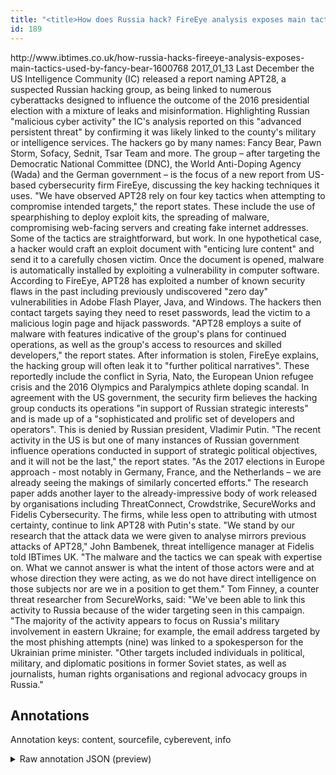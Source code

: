 ```yaml
---
title: "<title>How does Russia hack? FireEye analysis exposes main tactics used by 'Fancy Bear' APT group</title>"
id: 189
---
```


<title>How does Russia hack? FireEye analysis exposes main tactics used by 'Fancy Bear' APT group</title>
<source> http://www.ibtimes.co.uk/how-russia-hacks-fireeye-analysis-exposes-main-tactics-used-by-fancy-bear-1600768 </source>
<date> 2017_01_13 </date>
<text>
Last December the US Intelligence Community (IC) released a report naming APT28, a suspected Russian hacking group, as being linked to numerous cyberattacks designed to influence the outcome of the 2016 presidential election with a mixture of leaks and misinformation.
Highlighting Russian "malicious cyber activity" the IC's analysis reported on this "advanced persistent threat" by confirming it was likely linked to the county's military or intelligence services.
The hackers go by many names: Fancy Bear, Pawn Storm, Sofacy, Sednit, Tsar Team and more.
The group – after targeting the Democratic National Committee (DNC), the World Anti-Doping Agency (Wada) and the German government – is the focus of a new report from US-based cybersecurity firm FireEye, discussing the key hacking techniques it uses.
"We have observed APT28 rely on four key tactics when attempting to compromise intended targets," the report states.
These include the use of spearphishing to deploy exploit kits, the spreading of malware, compromising web-facing servers and creating fake internet addresses.
Some of the tactics are straightforward, but work.
In one hypothetical case, a hacker would craft an exploit document with "enticing lure content" and send it to a carefully chosen victim.
Once the document is opened, malware is automatically installed by exploiting a vulnerability in computer software.
According to FireEye, APT28 has exploited a number of known security flaws in the past including previously undiscovered "zero day" vulnerabilities in Adobe Flash Player, Java, and Windows.
The hackers then contact targets saying they need to reset passwords, lead the victim to a malicious login page and hijack passwords.
"APT28 employs a suite of malware with features indicative of the group's plans for continued operations, as well as the group's access to resources and skilled developers," the report states.
After information is stolen, FireEye explains, the hacking group will often leak it to "further political narratives".
These reportedly include the conflict in Syria, Nato, the European Union refugee crisis and the 2016 Olympics and Paralympics athlete doping scandal.
In agreement with the US government, the security firm believes the hacking group conducts its operations "in support of Russian strategic interests" and is made up of a "sophisticated and prolific set of developers and operators".
This is denied by Russian president, Vladimir Putin.
"The recent activity in the US is but one of many instances of Russian government influence operations conducted in support of strategic political objectives, and it will not be the last," the report states.
"As the 2017 elections in Europe approach - most notably in Germany, France, and the Netherlands – we are already seeing the makings of similarly concerted efforts."
The research paper adds another layer to the already-impressive body of work released by organisations including ThreatConnect, Crowdstrike, SecureWorks and Fidelis Cybersecurity.
The firms, while less open to attributing with utmost certainty, continue to link APT28 with Putin's state.
"We stand by our research that the attack data we were given to analyse mirrors previous attacks of APT28," John Bambenek, threat intelligence manager at Fidelis told IBTimes UK.
"The malware and the tactics we can speak with expertise on.
What we cannot answer is what the intent of those actors were and at whose direction they were acting, as we do not have direct intelligence on those subjects nor are we in a position to get them."
Tom Finney, a counter threat researcher from SecureWorks, said: "We've been able to link this activity to Russia because of the wider targeting seen in this campaign.
"The majority of the activity appears to focus on Russia's military involvement in eastern Ukraine; for example, the email address targeted by the most phishing attempts (nine) was linked to a spokesperson for the Ukrainian prime minister.
"Other targets included individuals in political, military, and diplomatic positions in former Soviet states, as well as journalists, human rights organisations and regional advocacy groups in Russia."
</text>



## Annotations

Annotation keys: content, sourcefile, cyberevent, info

<details>
<summary>Raw annotation JSON (preview)</summary>

```json
{
  "content": "Last December the US Intelligence Community (IC) released a report naming APT28, a suspected Russian hacking group, as being linked to numerous cyberattacks designed to influence the outcome of the 2016 presidential election with a mixture of leaks and misinformation. Highlighting Russian \"malicious cyber activity\" the IC's analysis reported on this \"advanced persistent threat\" by confirming it was likely linked to the county's military or intelligence services. The hackers go by many names: Fancy Bear, Pawn Storm, Sofacy, Sednit, Tsar Team and more. The group \u2013 after targeting the Democratic National Committee (DNC), the World Anti-Doping Agency (Wada) and the German government \u2013 is the focus of a new report from US-based cybersecurity firm FireEye, discussing the key hacking techniques it uses. \"We have observed APT28 rely on four key tactics when attempting to compromise intended targets,\" the report states. These include the use of spearphishing to deploy exploit kits, the spreading of malware, compromising web-facing servers and creating fake internet addresses. Some of the tactics are straightforward, but work. In one hypothetical case, a hacker would craft an exploit document with \"enticing lure content\" and send it to a carefully chosen victim. Once the document is opened, malware is automatically installed by exploiting a vulnerability in computer software. According to FireEye, APT28 has exploited a number of known security flaws in the past including previously undiscovered \"zero day\" vulnerabilities in Adobe Flash Player, Java, and Windows. The hackers then contact targets saying they need to reset passwords, lead the victim to a malicious login page and hijack passwords. \"APT28 employs a suite of malware with features indicative of the group's plans for continued operations, as well as the group's access to resources and skilled developers,\" the report states. After information is stolen, FireEye explains, the hacking group will often leak it to \"further political narratives\". These reportedly include the conflict in Syria, Nato, the European Union refugee crisis and the 2016 Olympics and Paralympics athlete doping scandal. In agreement with the US government, the security firm believes the hacking group conducts its operations \"in support of Russian strategic interests\" and is made up of a \"sophisticated and prolific set of developers and operators\". This is denied by Russian president, Vladimir Putin. \"The recent activity in the US is but one of many instances of Russian government influence operations conducted in support of strategic political objectives, and it will not be the last,\" the report states. \"As the 2017 elections in Europe approach - most notably in Germany, France, and the Netherlands \u2013 we are already seeing the makings of similarly concerted efforts.\" The research paper adds another layer to the already-impressive body of work released by organisations including ThreatConnect, Crowdstrike, SecureWorks and Fidelis Cybersecurity. The firms, while less open to attributing with utmost certainty, continue to link APT28 with Putin's state. \"We stand by our research that the attack data we were given to analyse mirrors previous attacks of APT28,\" John Bambenek, threat intelligence manager at Fidelis told IBTimes UK. \"The malware and the tactics we can speak with expertise on. What we cannot answer is what the intent of those actors were and at whose direction they were acting, as we do not have direct intelligence on those subjects nor are we in a position to get them.\" Tom Finney, a counter threat researcher from SecureWorks, said: \"We've been able to link this activity to Russia because of the wider targeting seen in this campaign. \"The majority of the activity appears to focus on Russia's military involvement in eastern Ukraine; for example, the email address targeted by the most phishing attempts (nine) was linked to a spokesperson for the 
```
</details>
